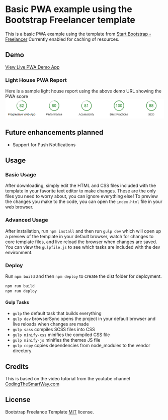 # Basic PWA example using the Bootstrap Freelancer template 

This is a basic PWA example using the template from [Start Bootstrap - Freelancer](https://startbootstrap.com/template-overviews/freelancer/)
Currently enabled for caching of resources.

## Demo

[View Live PWA Demo App](http://festive-goldwasser-162887.netlify.com/)

### Light House PWA Report

Here is a sample light house report using the above demo URL showing the PWA score
![Light House Repoort](perf/lighthouse.PNG)

## Future enhancements planned

* Support for Push Notifications 

## Usage

### Basic Usage

After downloading, simply edit the HTML and CSS files included with the template in your favorite text editor to make changes. These are the only files you need to worry about, you can ignore everything else! To preview the changes you make to the code, you can open the `index.html` file in your web browser.

### Advanced Usage

After installation, run `npm install` and then run `gulp dev` which will open up a preview of the template in your default browser, watch for changes to core template files, and live reload the browser when changes are saved. You can view the `gulpfile.js` to see which tasks are included with the dev environment.

### Deploy

Run `npm build` and then `npm deploy` to create the dist folder for deployment.

```
npm run build
npm run deploy
```
#### Gulp Tasks

- `gulp` the default task that builds everything
- `gulp dev` browserSync opens the project in your default browser and live reloads when changes are made
- `gulp sass` compiles SCSS files into CSS
- `gulp minify-css` minifies the compiled CSS file
- `gulp minify-js` minifies the themes JS file
- `gulp copy` copies dependencies from node_modules to the vendor directory

## Credits

This is based on the video tutorial from the youtube channel [CodingTheSmartWay.com](https://www.youtube.com/watch?v=M_gWF8Cw6KY )

## License

Bootstrap Freelance Template [MIT](LICENSE) license.
